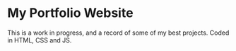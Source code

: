 # My Portfolio Website
This is a work in progress, and a record of some of my best projects.
Coded in HTML, CSS and JS.
